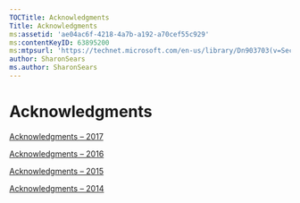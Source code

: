 ```yaml
---
TOCTitle: Acknowledgments
Title: Acknowledgments
ms:assetid: 'ae04ac6f-4218-4a7b-a192-a70cef55c929'
ms:contentKeyID: 63895200
ms:mtpsurl: 'https://technet.microsoft.com/en-us/library/Dn903703(v=Security.10)'
author: SharonSears
ms.author: SharonSears
---
```


Acknowledgments
===============

[Acknowledgments – 2017](https://technet.microsoft.com/en-us/library/security/mt745121.aspx)

[Acknowledgments – 2016](https://technet.microsoft.com/en-us/library/security/mt674627.aspx)

[Acknowledgments – 2015](https://technet.microsoft.com/library/security/dn903755.aspx)

[Acknowledgments – 2014](https://technet.microsoft.com/library/security/dn820091.aspx)